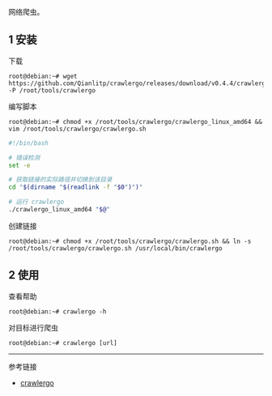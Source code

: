 网络爬虫。

## 1 安装

下载

```shell
root@debian:~# wget https://github.com/Qianlitp/crawlergo/releases/download/v0.4.4/crawlergo_linux_amd64 -P /root/tools/crawlergo
```

编写脚本

```shell
root@debian:~# chmod +x /root/tools/crawlergo/crawlergo_linux_amd64 && vim /root/tools/crawlergo/crawlergo.sh
```

```sh
#!/bin/bash

# 错误检测
set -e

# 获取链接的实际路径并切换到该目录
cd "$(dirname "$(readlink -f "$0")")"

# 运行 crawlergo
./crawlergo_linux_amd64 "$@"
```

创建链接

```shell
root@debian:~# chmod +x /root/tools/crawlergo/crawlergo.sh && ln -s /root/tools/crawlergo/crawlergo.sh /usr/local/bin/crawlergo
```

## 2 使用

查看帮助

```shell
root@debian:~# crawlergo -h
```

对目标进行爬虫

```shell
root@debian:~# crawlergo [url]
```

---

参考链接

- [crawlergo](https://github.com/Qianlitp/crawlergo)
